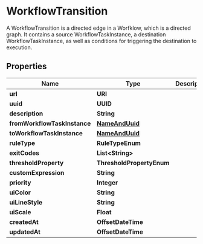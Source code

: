 

# WorkflowTransition

A WorkflowTransition is a directed edge in a Worfklow, which is a directed graph. It contains a source WorkflowTaskInstance, a destination WorkflowTaskInstance, as well as conditions for triggering the destination to execution.

## Properties

Name | Type | Description | Notes
------------ | ------------- | ------------- | -------------
**url** | **URI** |  |  [readonly]
**uuid** | **UUID** |  |  [readonly]
**description** | **String** |  |  [optional]
**fromWorkflowTaskInstance** | [**NameAndUuid**](NameAndUuid.md) |  |  [readonly]
**toWorkflowTaskInstance** | [**NameAndUuid**](NameAndUuid.md) |  |  [readonly]
**ruleType** | **RuleTypeEnum** |  | 
**exitCodes** | **List&lt;String&gt;** |  |  [optional]
**thresholdProperty** | **ThresholdPropertyEnum** |  |  [optional]
**customExpression** | **String** |  |  [optional]
**priority** | **Integer** |  |  [optional]
**uiColor** | **String** |  |  [optional]
**uiLineStyle** | **String** |  |  [optional]
**uiScale** | **Float** |  |  [optional]
**createdAt** | **OffsetDateTime** |  |  [readonly]
**updatedAt** | **OffsetDateTime** |  |  [readonly]



